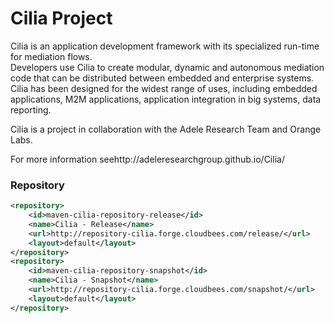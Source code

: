 Cilia Project
=============
Cilia is an application development framework with its specialized run-time for mediation flows.  
Developers use Cilia to create modular, dynamic and autonomous mediation code that can be distributed between embedded and enterprise systems. 
Cilia has been designed for the widest range of uses, including embedded applications, M2M applications, application integration in big systems, data reporting. 

Cilia is a project in collaboration with the Adele Research Team and Orange Labs.

For more information seehttp://adeleresearchgroup.github.io/Cilia/

### Repository 
  	
```xml
<repository>
	<id>maven-cilia-repository-release</id>
	<name>Cilia - Release</name>
	<url>http://repository-cilia.forge.cloudbees.com/release/</url>
	<layout>default</layout>
</repository>
<repository>
	<id>maven-cilia-repository-snapshot</id>
	<name>Cilia - Snapshot</name>
	<url>http://repository-cilia.forge.cloudbees.com/snapshot/</url>
	<layout>default</layout>
</repository>
```
